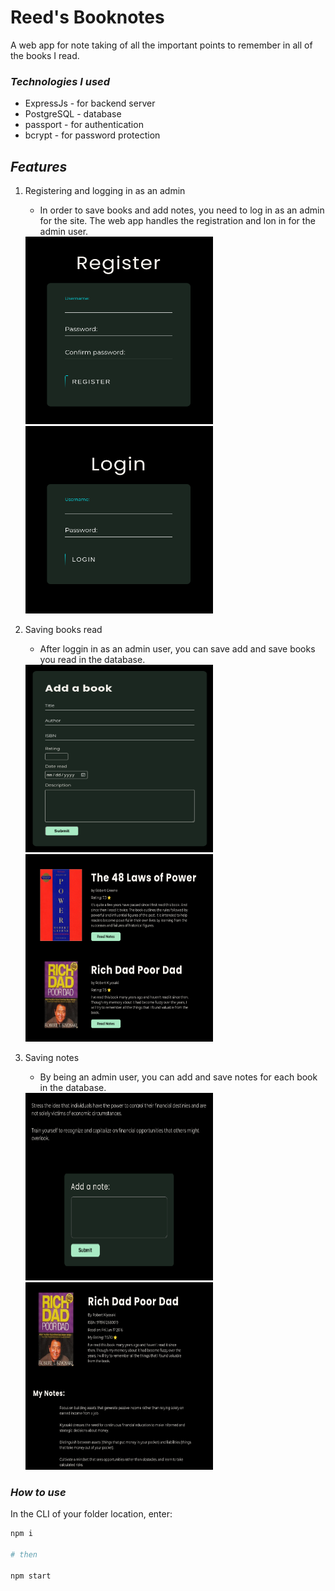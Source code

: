 # Reed's Booknotes

A web app for note taking of all the important points to remember in all of the books I read.

### *Technologies I used*
- ExpressJs - for backend server  
- PostgreSQL - database  
- passport - for authentication  
- bcrypt - for password protection  

## *Features*
1. Registering and logging in as an admin
    - In order to save books and add notes, you need to log in as an admin for the site. The web app handles the registration and lon in for the admin user.

    <img src="./public/images/reg.png" width="300" height="300">
    <img src="./public/images/login.png" width="300" height="300">

2. Saving books read
    - After loggin in as an admin user, you can save add and save books you read in the database.

    <img src="./public/images/add-book.png" width="300" height="300">
    <img src="./public/images/books.png" width="300" height="300">
    
3. Saving notes
    - By being an admin user, you can add and save notes for each book in the database.

    <img src="./public/images/add-note.png" width="300" height="300">
    <img src="./public/images/notes.png" width="300" height="300">

### *How to use*
In the CLI of your folder location, enter:
```bash
npm i

# then

npm start
```
